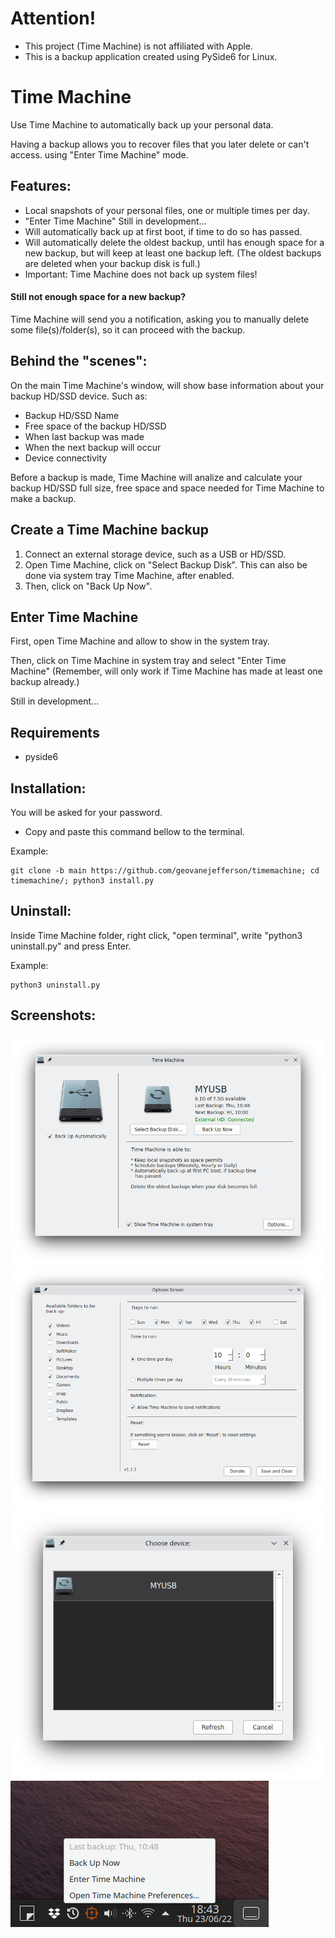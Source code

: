 # Attention!
* This project (Time Machine) is not affiliated with Apple. 
* This is a backup application created using PySide6 for Linux.

# Time Machine
Use Time Machine to automatically back up your personal data. 

Having a backup allows you to recover files that you later delete or can't access.
using "Enter Time Machine" mode.

## Features:
* Local snapshots of your personal files, one or multiple times per day.
* "Enter Time Machine" Still in development...
* Will automatically back up at first boot, if time to do so has passed.
* Will automatically delete the oldest backup, until has enough space for a new backup, but will keep at least one backup left. 
(The oldest backups are deleted when your backup disk is full.)
* Important: Time Machine does not back up system files!

#### Still not enough space for a new backup?
  Time Machine will send you a notification, asking you to manually delete some file(s)/folder(s), so it can proceed with the backup.

## Behind the "scenes":
On the main Time Machine's window, will show base information about your backup HD/SSD device.
Such as: 
* Backup HD/SSD Name
* Free space of the backup HD/SSD
* When last backup was made
* When the next backup will occur
* Device connectivity

Before a backup is made, Time Machine will analize and calculate your backup HD/SSD full size, free space and space needed for Time Machine to make a backup.

## Create a Time Machine backup
1. Connect an external storage device, such as a USB or HD/SSD.
2. Open Time Machine, click on "Select Backup Disk". This can also be done via system tray Time Machine, after enabled.
3. Then, click on "Back Up Now".

## Enter Time Machine
First, open Time Machine and allow to show in the system tray.

Then, click on Time Machine in system tray and select "Enter Time Machine"
(Remember, will only work if Time Machine has made at least one backup already.)

Still in development...

## Requirements
* pyside6

## Installation:
You will be asked for your password.
* Copy and paste this command bellow to the terminal.

Example:

    git clone -b main https://github.com/geovanejefferson/timemachine; cd timemachine/; python3 install.py


## Uninstall:
Inside Time Machine folder, right click, "open terminal", write "python3 uninstall.py" and press Enter.

Example:

    python3 uninstall.py

## Screenshots:
![](src/screenshots/img.png)
![](src/screenshots/img_2.png)
![](src/screenshots/img_3.png)
![](src/screenshots/img_4.png)
